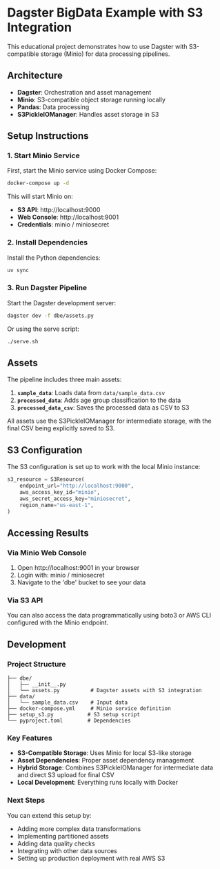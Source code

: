 # Dagster BigData Example with S3 Integration

This educational project demonstrates how to use Dagster with S3-compatible storage (Minio) for data processing pipelines.

## Architecture

- **Dagster**: Orchestration and asset management
- **Minio**: S3-compatible object storage running locally
- **Pandas**: Data processing
- **S3PickleIOManager**: Handles asset storage in S3

## Setup Instructions

### 1. Start Minio Service

First, start the Minio service using Docker Compose:

```bash
docker-compose up -d
```

This will start Minio on:
- **S3 API**: http://localhost:9000
- **Web Console**: http://localhost:9001
- **Credentials**: minio / miniosecret

### 2. Install Dependencies

Install the Python dependencies:

```bash
uv sync
```

### 3. Run Dagster Pipeline

Start the Dagster development server:

```bash
dagster dev -f dbe/assets.py
```

Or using the serve script:

```bash
./serve.sh
```

## Assets

The pipeline includes three main assets:

1. **`sample_data`**: Loads data from `data/sample_data.csv`
2. **`processed_data`**: Adds age group classification to the data
3. **`processed_data_csv`**: Saves the processed data as CSV to S3

All assets use the S3PickleIOManager for intermediate storage, with the final CSV being explicitly saved to S3.

## S3 Configuration

The S3 configuration is set up to work with the local Minio instance:

```python
s3_resource = S3Resource(
    endpoint_url="http://localhost:9000",
    aws_access_key_id="minio",
    aws_secret_access_key="miniosecret",
    region_name="us-east-1",
)
```

## Accessing Results

### Via Minio Web Console

1. Open http://localhost:9001 in your browser
2. Login with: minio / miniosecret
3. Navigate to the 'dbe' bucket to see your data

### Via S3 API

You can also access the data programmatically using boto3 or AWS CLI configured with the Minio endpoint.

## Development

### Project Structure

```
├── dbe/
│   ├── __init__.py
│   └── assets.py          # Dagster assets with S3 integration
├── data/
│   └── sample_data.csv    # Input data
├── docker-compose.yml     # Minio service definition
├── setup_s3.py           # S3 setup script
└── pyproject.toml        # Dependencies
```

### Key Features

- **S3-Compatible Storage**: Uses Minio for local S3-like storage
- **Asset Dependencies**: Proper asset dependency management
- **Hybrid Storage**: Combines S3PickleIOManager for intermediate data and direct S3 upload for final CSV
- **Local Development**: Everything runs locally with Docker

### Next Steps

You can extend this setup by:
- Adding more complex data transformations
- Implementing partitioned assets
- Adding data quality checks
- Integrating with other data sources
- Setting up production deployment with real AWS S3
